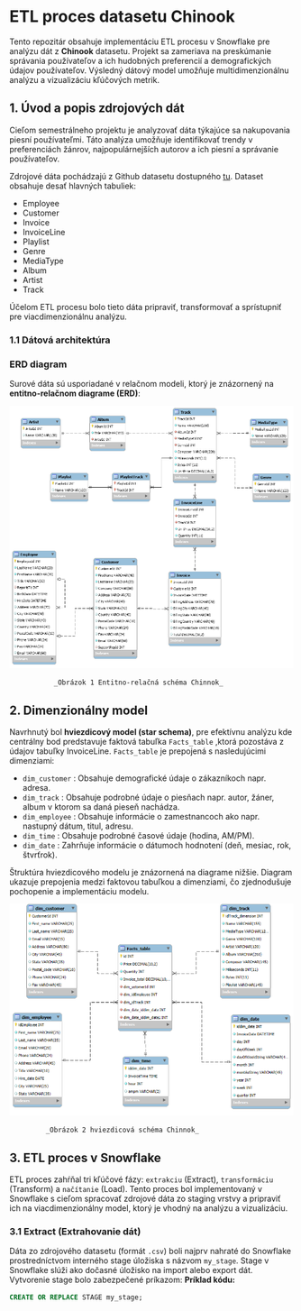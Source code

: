 # ETL proces datasetu Chinook

Tento repozitár obsahuje implementáciu ETL procesu v Snowflake pre analýzu dát z **Chinook** datasetu. 
Projekt sa zameriava na preskúmanie správania používateľov a ich hudobných preferencií a demografických údajov používateľov.
Výsledný dátový model umožňuje multidimenzionálnu analýzu a vizualizáciu kľúčových metrik.

## 1. Úvod a popis zdrojových dát

Cieľom semestrálneho projektu je analyzovať dáta týkajúce sa nakupovania piesní používateľmi.
Táto analýza umožňuje identifikovať trendy v preferenciách žánrov, najpopulárnejších autorov a ich piesní a správanie používateľov.

Zdrojové dáta pochádzajú z Github datasetu dostupného [tu](https://github.com/lerocha/chinook-database/tree/master). 
Dataset obsahuje desať hlavných tabuliek:

- Employee
- Customer
- Invoice
- InvoiceLine
- Playlist
- Genre
- MediaType
- Album
- Artist
- Track

Účelom ETL procesu bolo tieto dáta pripraviť, transformovať a sprístupniť pre viacdimenzionálnu analýzu.

### 1.1 Dátová architektúra

### ERD diagram

Surové dáta sú usporiadané v relačnom modeli, ktorý je znázornený na **entitno-relačnom diagrame (ERD)**:

![Obrázok 1 Entitno-relačná schéma Chinnok](https://github.com/Suzie4141/Sabova_databazove_technologie/blob/main/Chinook_ERD.png)

               _Obrázok 1 Entitno-relačná schéma Chinnok_

## 2. Dimenzionálny model

Navrhnutý bol **hviezdicový model (star schema)**, pre efektívnu analýzu kde centrálny bod predstavuje faktová tabuľka `Facts_table` ,ktorá pozostáva z údajov tabuľky InvoiceLine.
`Facts_table` je prepojená s nasledujúcimi dimenziami:
- `dim_customer` : Obsahuje demografické údaje o zákazníkoch napr. adresa.
- `dim_track` : Obsahuje podrobné údaje o piesňach napr. autor, žáner, album v ktorom sa daná pieseň nachádza.
- `dim_employee` : Obsahuje informácie o zamestnancoch ako napr. nastupný dátum, titul, adresu.
- `dim_time` : Obsahuje podrobné časové údaje (hodina, AM/PM).
- `dim_date` : Zahrňuje informácie o dátumoch hodnotení (deň, mesiac, rok, štvrťrok).

Štruktúra hviezdicového modelu je znázornená na diagrame nižšie. 
Diagram ukazuje prepojenia medzi faktovou tabuľkou a dimenziami, čo zjednodušuje pochopenie a implementáciu modelu.

![Obrázok 2 hviezdicová schéma Chinnok](https://github.com/Suzie4141/Sabova_databazove_technologie/blob/main/star__scheme.png)

             _Obrázok 2 hviezdicová schéma Chinnok_ 

## 3. ETL proces v Snowflake

ETL proces zahŕňal tri kľúčové fázy: `extrakciu` (Extract), `transformáciu` (Transform) a `načítanie` (Load). 
Tento proces bol implementovaný v Snowflake s cieľom spracovať zdrojové dáta zo staging vrstvy a pripraviť ich na viacdimenzionálny model, ktorý je vhodný na analýzu a vizualizáciu.

### 3.1 Extract (Extrahovanie dát)

Dáta zo zdrojového datasetu (formát `.csv`) boli najprv nahraté do Snowflake prostredníctvom interného stage úložiska s názvom `my_stage`. Stage v Snowflake slúži ako dočasné úložisko na import alebo export dát. Vytvorenie stage bolo zabezpečené príkazom:
**Príklad kódu:**
```sql
CREATE OR REPLACE STAGE my_stage;
```
